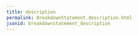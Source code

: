 ```yaml
---
title: description
permalink: BreakdownStatement.description.html
jsonid: breakdownstatement_description
---
```

